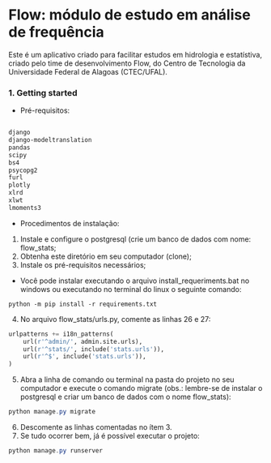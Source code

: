 # Flow: módulo de estudo em análise de frequência

Este é um aplicativo criado para facilitar estudos em hidrologia e estatístiva, criado pelo time de desenvolvimento Flow, do Centro de Tecnologia da Universidade Federal de Alagoas (CTEC/UFAL).

### 1. Getting started

* Pré-requisitos:

```powershell

django
django-modeltranslation
pandas
scipy
bs4
psycopg2
furl
plotly
xlrd
xlwt
lmoments3


```

* Procedimentos de instalação:

1. Instale e configure o postgresql (crie um banco de dados com nome: flow_stats;
2. Obtenha este diretório em seu computador (clone);
3. Instale os pré-requisitos necessários;
* Você pode instalar executando o arquivo install_requeriments.bat no windows ou executando no terminal do linux o seguinte comando:

```terminal
python -m pip install -r requirements.txt
```
4. No arquivo flow_stats/urls.py, comente as linhas 26 e 27:
```python
urlpatterns += i18n_patterns(
    url(r'^admin/', admin.site.urls),
    url(r'^stats/', include('stats.urls')),
    url(r'^$', include('stats.urls')),
)
```
5. Abra a linha de comando ou terminal na pasta do projeto no seu computador e execute o comando migrate (obs.: lembre-se de instalar o postgresql e criar um banco de dados com o nome flow_stats):
```powershell
python manage.py migrate

```
6. Descomente as linhas comentadas no ítem 3.
7. Se tudo ocorrer bem, já é possível executar o projeto:
```powershell
python manage.py runserver
```
